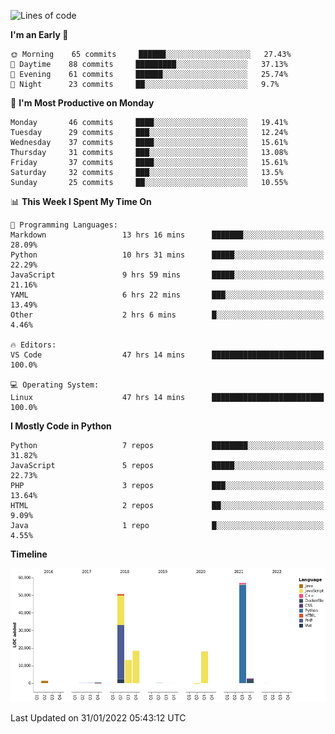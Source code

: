 <!--START_SECTION:waka-->
![Lines of code](https://img.shields.io/badge/From%20Hello%20World%20I%27ve%20Written-162%20Thousand%20lines%20of%20code-blue)

**I'm an Early 🐤** 

```text
🌞 Morning    65 commits     ██████░░░░░░░░░░░░░░░░░░░   27.43% 
🌆 Daytime    88 commits     █████████░░░░░░░░░░░░░░░░   37.13% 
🌃 Evening    61 commits     ██████░░░░░░░░░░░░░░░░░░░   25.74% 
🌙 Night      23 commits     ██░░░░░░░░░░░░░░░░░░░░░░░   9.7%

```
📅 **I'm Most Productive on Monday** 

```text
Monday       46 commits     ████░░░░░░░░░░░░░░░░░░░░░   19.41% 
Tuesday      29 commits     ███░░░░░░░░░░░░░░░░░░░░░░   12.24% 
Wednesday    37 commits     ████░░░░░░░░░░░░░░░░░░░░░   15.61% 
Thursday     31 commits     ███░░░░░░░░░░░░░░░░░░░░░░   13.08% 
Friday       37 commits     ████░░░░░░░░░░░░░░░░░░░░░   15.61% 
Saturday     32 commits     ███░░░░░░░░░░░░░░░░░░░░░░   13.5% 
Sunday       25 commits     ██░░░░░░░░░░░░░░░░░░░░░░░   10.55%

```


📊 **This Week I Spent My Time On** 

```text
💬 Programming Languages: 
Markdown                 13 hrs 16 mins      ███████░░░░░░░░░░░░░░░░░░   28.09% 
Python                   10 hrs 31 mins      █████░░░░░░░░░░░░░░░░░░░░   22.29% 
JavaScript               9 hrs 59 mins       █████░░░░░░░░░░░░░░░░░░░░   21.16% 
YAML                     6 hrs 22 mins       ███░░░░░░░░░░░░░░░░░░░░░░   13.49% 
Other                    2 hrs 6 mins        █░░░░░░░░░░░░░░░░░░░░░░░░   4.46%

🔥 Editors: 
VS Code                  47 hrs 14 mins      █████████████████████████   100.0%

💻 Operating System: 
Linux                    47 hrs 14 mins      █████████████████████████   100.0%

```

**I Mostly Code in Python** 

```text
Python                   7 repos             ████████░░░░░░░░░░░░░░░░░   31.82% 
JavaScript               5 repos             █████░░░░░░░░░░░░░░░░░░░░   22.73% 
PHP                      3 repos             ███░░░░░░░░░░░░░░░░░░░░░░   13.64% 
HTML                     2 repos             ██░░░░░░░░░░░░░░░░░░░░░░░   9.09% 
Java                     1 repo              █░░░░░░░░░░░░░░░░░░░░░░░░   4.55%

```


**Timeline**

![Chart not found](https://raw.githubusercontent.com/telesoho/telesoho/master/charts/bar_graph.png) 


 Last Updated on 31/01/2022 05:43:12 UTC
<!--END_SECTION:waka-->


<!--
**telesoho/telesoho** is a ✨ _special_ ✨ repository because its `README.md` (this file) appears on your GitHub profile.

Here are some ideas to get you started:

- 🔭 I’m currently working on ...
- 🌱 I’m currently learning ...
- 👯 I’m looking to collaborate on ...
- 🤔 I’m looking for help with ...
- 💬 Ask me about ...
- 📫 How to reach me: ...
- 😄 Pronouns: ...
- ⚡ Fun fact: ...
-->
